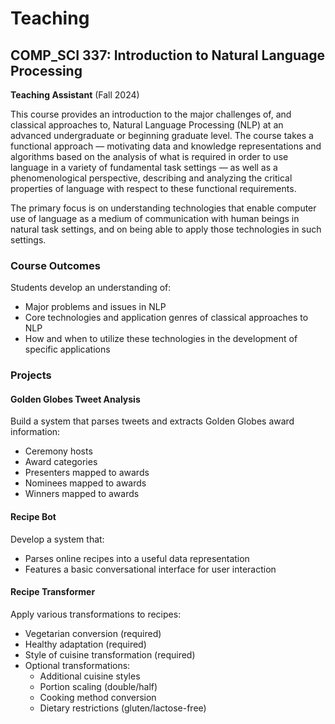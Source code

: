 # Teaching

## COMP_SCI 337: Introduction to Natural Language Processing
**Teaching Assistant** (Fall 2024)

This course provides an introduction to the major challenges of, and classical approaches to, Natural Language Processing (NLP) at an advanced undergraduate or beginning graduate level. The course takes a functional approach — motivating data and knowledge representations and algorithms based on the analysis of what is required in order to use language in a variety of fundamental task settings — as well as a phenomenological perspective, describing and analyzing the critical properties of language with respect to these functional requirements.

The primary focus is on understanding technologies that enable computer use of language as a medium of communication with human beings in natural task settings, and on being able to apply those technologies in such settings.

### Course Outcomes
Students develop an understanding of:
- Major problems and issues in NLP
- Core technologies and application genres of classical approaches to NLP
- How and when to utilize these technologies in the development of specific applications

### Projects

#### Golden Globes Tweet Analysis
Build a system that parses tweets and extracts Golden Globes award information:
- Ceremony hosts
- Award categories
- Presenters mapped to awards
- Nominees mapped to awards
- Winners mapped to awards

#### Recipe Bot
Develop a system that:
- Parses online recipes into a useful data representation
- Features a basic conversational interface for user interaction

#### Recipe Transformer
Apply various transformations to recipes:
- Vegetarian conversion (required)
- Healthy adaptation (required)
- Style of cuisine transformation (required)
- Optional transformations:
  - Additional cuisine styles
  - Portion scaling (double/half)
  - Cooking method conversion
  - Dietary restrictions (gluten/lactose-free) 